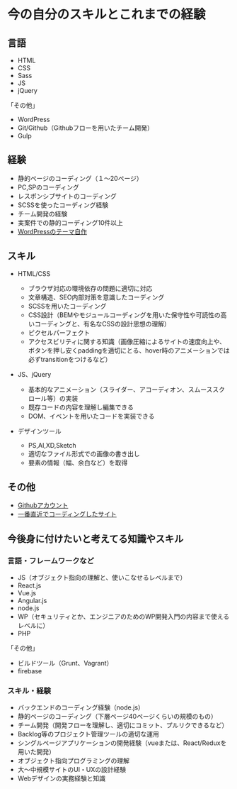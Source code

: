 # 今の自分のスキルとこれまでの経験

## 言語
* HTML
* CSS
* Sass
* JS
* jQuery

「その他」
* WordPress
* Git/Github（Githubフローを用いたチーム開発）
* Gulp

## 経験
* 静的ページのコーディング（１〜20ページ）
* PC,SPのコーディング
* レスポンシブサイトのコーディング
* SCSSを使ったコーディング経験
* チーム開発の経験
* 実案件での静的コーディング10件以上
* [WordPressのテーマ自作](https://wp-practice.xyz)


## スキル
* HTML/CSS
    * ブラウザ対応の環境依存の問題に適切に対応
    * 文章構造、SEO内部対策を意識したコーディング
    * SCSSを用いたコーディング
    * CSS設計（BEMやモジュールコーディングを用いた保守性や可読性の高いコーディングと、有名なCSSの設計思想の理解）
    * ピクセルパーフェクト
    * アクセスビリティに関する知識（画像圧縮によるサイトの速度向上や、ボタンを押し安くpaddingを適切にとる、hover時のアニメーションでは必ずtransitionをつけるなど）

* JS、jQuery
    * 基本的なアニメーション（スライダー、アコーディオン、スムーススクロール等）の実装
    * 既存コードの内容を理解し編集できる
    * DOM、イベントを用いたコードを実装できる

* デザインツール
    * PS,AI,XD,Sketch
    * 適切なファイル形式での画像の書き出し
    * 要素の情報（幅、余白など）を取得

## その他
* [Githubアカウント](https://github.com/benzy78)
* [一番直近でコーディングしたサイト](https://benzy78.github.io/day28/)


## 今後身に付けたいと考えてる知識やスキル

### 言語・フレームワークなど
* JS（オブジェクト指向の理解と、使いこなせるレベルまで）
* React.js
* Vue.js
* Angular.js
* node.js
* WP（セキュリティとか、エンジニアのためのWP開発入門の内容まで使えるレベルに）
* PHP

「その他」
* ビルドツール（Grunt、Vagrant）
* firebase

### スキル・経験
* バックエンドのコーディング経験（node.js）
* 静的ページのコーディング（下層ページ40ページくらいの規模のもの）
* チーム開発（開発フローを理解し、適切にコミット、プルリクできるなど）
* Backlog等のプロジェクト管理ツールの適切な運用
* シングルページアプリケーションの開発経験（vueまたは、React/Reduxを用いた開発）
* オブジェクト指向プログラミングの理解
* 大〜中規模サイトのUI・UXの設計経験
* Webデザインの実務経験と知識
